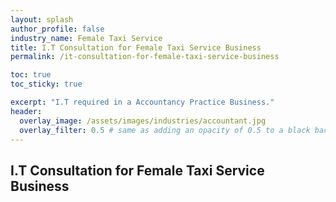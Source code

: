 ```yaml
---
layout: splash 
author_profile: false 
industry_name: Female Taxi Service
title: I.T Consultation for Female Taxi Service Business
permalink: /it-consultation-for-female-taxi-service-business

toc: true
toc_sticky: true

excerpt: "I.T required in a Accountancy Practice Business."
header:
  overlay_image: /assets/images/industries/accountant.jpg
  overlay_filter: 0.5 # same as adding an opacity of 0.5 to a black background
---
```


## I.T Consultation for Female Taxi Service Business
